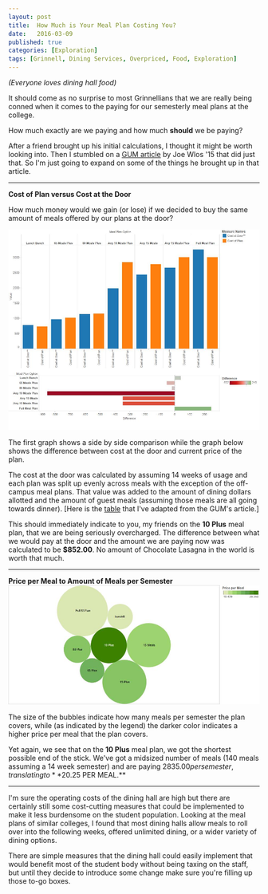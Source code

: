 ```yaml
---
layout: post
title:  How Much is Your Meal Plan Costing You?
date:   2016-03-09
published: true
categories: [Exploration]
tags: [Grinnell, Dining Services, Overpriced, Food, Exploration]
---
```

<i>(Everyone loves dining hall food)</i>

It should come as no surprise to most Grinnellians that we are really being
conned when it comes to the paying for our semesterly meal plans at the college.

How much exactly are we paying and how much **should** we be paying?

After a friend brought up his initial calculations, I thought it
might be worth looking into. Then I stumbled on a [GUM article](http://gumag.net/dont-choose-your-dining-plan-yet/) by
Joe Wlos '15 that did just that. So I'm just going to expand on some of the
things he brought up in that article.

****

**Cost of Plan versus Cost at the Door**

How much money would we gain (or lose) if we decided to buy the same amount of
meals offered by our plans at the door?

![](/assets/dininghallcostvvalue.jpg)

The first graph shows a side by side comparison while the graph below shows the difference between cost at the door and current price of the plan.

The cost at the door was calculated by assuming 14 weeks of usage and each plan was split up evenly across meals with the exception of the off-campus meal plans. That value was added to the amount of dining dollars allotted and the amount of guest meals (assuming those meals are all going towards dinner). [Here is the [table](https://grinco-my.sharepoint.com/personal/williams11_grinnell_edu/_layouts/15/guestaccess.aspx?guestaccesstoken=90XDpSygO2mVKQqH1gN8ZXQ9z9qQzZ1zquyZIUoeSto%3d&docid=0471b0b7c409442f3959fa3697d2d509f) that I've adapted from the GUM's article.]

This should immediately indicate to you, my friends on the **10 Plus** meal plan, that we are being seriously overcharged. The difference between what we would pay at the door and the amount we are paying now was calculated to be **$852.00**. No amount of Chocolate Lasagna in the world is worth that much.

****

**Price per Meal to Amount of Meals per Semester**
![](/assets/dhallmealvprice.jpg)

The size of the bubbles indicate how many meals per semester the plan covers,
while (as indicated by the legend) the darker color indicates a higher price per
meal that the plan covers.

Yet again, we see that on the  **10 Plus** meal plan,
we got the shortest possible end of the stick. We've got a midsized number
of meals (140 meals assuming a 14 week semester) and are paying $2835.00 per semester, translating to **$20.25 PER MEAL.**

****

I'm sure the operating costs of the dining hall are high but there
are certainly still some cost-cutting measures that could be implemented to make it less burdensome on the student population. Looking at the meal plans of similar colleges, I found that
most dining halls allow meals to roll over into the following weeks, offered unlimited dining, or a wider variety of dining options.

There are simple measures that the dining hall could easily implement that
would benefit most of the student body without being taxing on the staff, but until they decide to introduce some change make sure you're filling up those to-go boxes.
